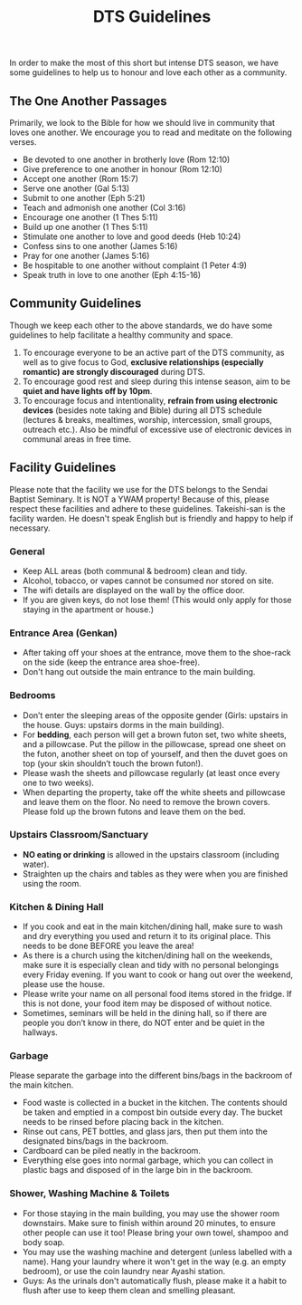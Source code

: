﻿---
id: guidelines
title: DTS Guidelines
---

In order to make the most of this short but intense DTS season, we have some guidelines to help us to honour and love each other as a community.

## The One Another Passages

Primarily, we look to the Bible for how we should live in community that loves one another. We encourage you to read and meditate on the following verses.

- Be devoted to one another in brotherly love (Rom 12:10)
- Give preference to one another in honour (Rom 12:10)
- Accept one another (Rom 15:7)
- Serve one another (Gal 5:13)
- Submit to one another (Eph 5:21)
- Teach and admonish one another (Col 3:16)
- Encourage one another (1 Thes 5:11)
- Build up one another (1 Thes 5:11)
- Stimulate one another to love and good deeds (Heb 10:24)
- Confess sins to one another (James 5:16)
- Pray for one another (James 5:16)
- Be hospitable to one another without complaint (1 Peter 4:9)
- Speak truth in love to one another (Eph 4:15-16)

## Community Guidelines

Though we keep each other to the above standards, we do have some guidelines to help facilitate a healthy community and space.

1. To encourage everyone to be an active part of the DTS community, as well as to give focus to God, **exclusive relationships (especially romantic) are strongly discouraged** during DTS.
2. To encourage good rest and sleep during this intense season, aim to be **quiet and have lights off by 10pm**.
3. To encourage focus and intentionality, **refrain from using electronic devices** (besides note taking and Bible) during all DTS schedule (lectures & breaks, mealtimes, worship, intercession, small groups, outreach etc.). Also be mindful of excessive use of electronic devices in communal areas in free time.

## Facility Guidelines

Please note that the facility we use for the DTS belongs to the Sendai Baptist Seminary. It is NOT a YWAM property! Because of this, please respect these facilities and adhere to these guidelines. Takeishi-san is the facility warden. He doesn't speak English but is friendly and happy to help if necessary.

### General

- Keep ALL areas (both communal & bedroom) clean and tidy.
- Alcohol, tobacco, or vapes cannot be consumed nor stored on site.
- The wifi details are displayed on the wall by the office door.
- If you are given keys, do not lose them! (This would only apply for those staying in the apartment or house.)

### Entrance Area (Genkan)

- After taking off your shoes at the entrance, move them to the shoe-rack on the side (keep the entrance area shoe-free).
- Don't hang out outside the main entrance to the main building.

### Bedrooms

- Don’t enter the sleeping areas of the opposite gender (Girls: upstairs in the house. Guys: upstairs dorms in the main building).
- For **bedding**, each person will get a brown futon set, two white sheets, and a pillowcase. Put the pillow in the pillowcase, spread one sheet on the futon, another sheet on top of yourself, and then the duvet goes on top (your skin shouldn’t touch the brown futon!).
- Please wash the sheets and pillowcase regularly (at least once every one to two weeks).
- When departing the property, take off the white sheets and pillowcase and leave them on the floor. No need to remove the brown covers. Please fold up the brown futons and leave them on the bed.

### Upstairs Classroom/Sanctuary

- **NO eating or drinking** is allowed in the upstairs classroom (including water).
- Straighten up the chairs and tables as they were when you are finished using the room.

### Kitchen & Dining Hall

- If you cook and eat in the main kitchen/dining hall, make sure to wash and dry everything you used and return it to its original place. This needs to be done BEFORE you leave the area!
- As there is a church using the kitchen/dining hall on the weekends, make sure it is especially clean and tidy with no personal belongings every Friday evening. If you want to cook or hang out over the weekend, please use the house.
- Please write your name on all personal food items stored in the fridge. If this is not done, your food item may be disposed of without notice. 
- Sometimes, seminars will be held in the dining hall, so if there are people you don’t know in there, do NOT enter and be quiet in the hallways.

### Garbage

Please separate the garbage into the different bins/bags in the backroom of the main kitchen.

- Food waste is collected in a bucket in the kitchen. The contents should be taken and emptied in a compost bin outside every day. The bucket needs to be rinsed before placing back in the kitchen.
- Rinse out cans, PET bottles, and glass jars, then put them into the designated bins/bags in the backroom. 
- Cardboard can be piled neatly in the backroom.
- Everything else goes into normal garbage, which you can collect in plastic bags and disposed of in the large bin in the backroom.

### Shower, Washing Machine & Toilets

- For those staying in the main building, you may use the shower room downstairs. Make sure to finish within around 20 minutes, to ensure other people can use it too! Please bring your own towel, shampoo and body soap.
- You may use the washing machine and detergent (unless labelled with a name). Hang your laundry where it won't get in the way (e.g. an empty bedroom), or use the coin laundry near Ayashi station.
- Guys: As the urinals don't automatically flush, please make it a habit to flush after use to keep them clean and smelling pleasant.
